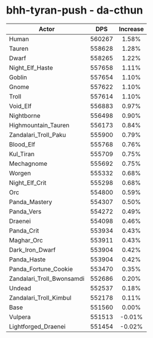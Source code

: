 # bhh-tyran-push - da-cthun
| Actor | DPS | Increase |
|---|:---:|:---:|
|Human|560267|1.58%|
|Tauren|558628|1.28%|
|Dwarf|558265|1.22%|
|Night_Elf_Haste|557658|1.11%|
|Goblin|557654|1.10%|
|Gnome|557622|1.10%|
|Troll|557614|1.10%|
|Void_Elf|556883|0.97%|
|Nightborne|556498|0.90%|
|Highmountain_Tauren|556173|0.84%|
|Zandalari_Troll_Paku|555900|0.79%|
|Blood_Elf|555768|0.76%|
|Kul_Tiran|555709|0.75%|
|Mechagnome|555692|0.75%|
|Worgen|555332|0.68%|
|Night_Elf_Crit|555298|0.68%|
|Orc|554800|0.59%|
|Panda_Mastery|554307|0.50%|
|Panda_Vers|554272|0.49%|
|Draenei|554098|0.46%|
|Panda_Crit|553934|0.43%|
|Maghar_Orc|553911|0.43%|
|Dark_Iron_Dwarf|553904|0.42%|
|Panda_Haste|553904|0.42%|
|Panda_Fortune_Cookie|553470|0.35%|
|Zandalari_Troll_Bwonsamdi|552686|0.20%|
|Undead|552537|0.18%|
|Zandalari_Troll_Kimbul|552178|0.11%|
|Base|551560|0.00%|
|Vulpera|551513|-0.01%|
|Lightforged_Draenei|551454|-0.02%|
